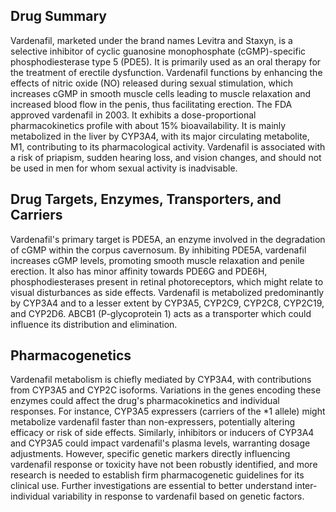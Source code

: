 ## Drug Summary
Vardenafil, marketed under the brand names Levitra and Staxyn, is a selective inhibitor of cyclic guanosine monophosphate (cGMP)-specific phosphodiesterase type 5 (PDE5). It is primarily used as an oral therapy for the treatment of erectile dysfunction. Vardenafil functions by enhancing the effects of nitric oxide (NO) released during sexual stimulation, which increases cGMP in smooth muscle cells leading to muscle relaxation and increased blood flow in the penis, thus facilitating erection. The FDA approved vardenafil in 2003. It exhibits a dose-proportional pharmacokinetics profile with about 15% bioavailability. It is mainly metabolized in the liver by CYP3A4, with its major circulating metabolite, M1, contributing to its pharmacological activity. Vardenafil is associated with a risk of priapism, sudden hearing loss, and vision changes, and should not be used in men for whom sexual activity is inadvisable.

## Drug Targets, Enzymes, Transporters, and Carriers
Vardenafil's primary target is PDE5A, an enzyme involved in the degradation of cGMP within the corpus cavernosum. By inhibiting PDE5A, vardenafil increases cGMP levels, promoting smooth muscle relaxation and penile erection. It also has minor affinity towards PDE6G and PDE6H, phosphodiesterases present in retinal photoreceptors, which might relate to visual disturbances as side effects. Vardenafil is metabolized predominantly by CYP3A4 and to a lesser extent by CYP3A5, CYP2C9, CYP2C8, CYP2C19, and CYP2D6. ABCB1 (P-glycoprotein 1) acts as a transporter which could influence its distribution and elimination.

## Pharmacogenetics
Vardenafil metabolism is chiefly mediated by CYP3A4, with contributions from CYP3A5 and CYP2C isoforms. Variations in the genes encoding these enzymes could affect the drug's pharmacokinetics and individual responses. For instance, CYP3A5 expressers (carriers of the *1 allele) might metabolize vardenafil faster than non-expressers, potentially altering efficacy or risk of side effects. Similarly, inhibitors or inducers of CYP3A4 and CYP3A5 could impact vardenafil's plasma levels, warranting dosage adjustments. However, specific genetic markers directly influencing vardenafil response or toxicity have not been robustly identified, and more research is needed to establish firm pharmacogenetic guidelines for its clinical use. Further investigations are essential to better understand inter-individual variability in response to vardenafil based on genetic factors.